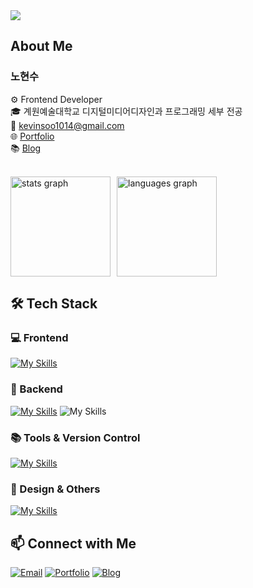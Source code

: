 <link href="https://cdn.jsdelivr.net/gh/orioncactus/pretendard@v1.3.8/dist/web/static/pretendard.css" rel="stylesheet">

<div style="font-family: 'Pretendard', -apple-system, BlinkMacSystemFont, 'Segoe UI', Roboto, sans-serif;">

<img src="https://capsule-render.vercel.app/api?type=waving&color=gradient&height=300&section=header&text=Hi%20There%20👋&fontSize=50&fontAlign=50&fontAlignY=50" /> 

## About Me

### 노현수

⚙️ Frontend Developer<br>
🎓 계원예술대학교 디지털미디어디자인과 프로그래밍 세부 전공<br>
📧 [kevinsoo1014@gmail.com](mailto:kevinsoo1014@gmail.com)<br>
🌐 [Portfolio](https://toosign.kr)<br>
📚 [Blog](https://velog.io/@toosign00)

<br>

<div style="display: flex; gap: 10px; flex-wrap: wrap;">
  <img src="https://github-readme-stats.vercel.app/api?username=toosign00&hide_title=false&hide_rank=false&show_icons=true&include_all_commits=true&count_private=true&disable_animations=false&theme=github_dark&locale=en&hide_border=false" height="160" alt="stats graph" />
  <img src="https://github-readme-stats.vercel.app/api/top-langs?username=toosign00&locale=en&hide_title=false&layout=compact&card_width=320&langs_count=5&theme=github_dark&hide_border=false" height="160" alt="languages graph" />
</div>

## 🛠️ Tech Stack

### 💻 Frontend
[![My Skills](https://skillicons.dev/icons?i=html,css,js,sass,tailwind,js,ts,react)](https://skillicons.dev)

<!-- ### ⚛️ Framework & Library -->
### 🔧 Backend
[![My Skills](https://skillicons.dev/icons?i=nodejs,mongodb)](https://skillicons.dev)
![My Skills](https://go-skill-icons.vercel.app/api/icons?i=pocketbase)

### 📚 Tools & Version Control
[![My Skills](https://skillicons.dev/icons?i=git,github,vite,vercel)](https://skillicons.dev)

### 🎨 Design & Others
[![My Skills](https://skillicons.dev/icons?i=figma,ps,ai,xd,pr)](https://skillicons.dev)

## 📫 Connect with Me

[![Email](https://img.shields.io/badge/Email-kevinsoo1014@gmail.com-red?style=for-the-badge&logo=gmail&logoColor=white)](mailto:kevinsoo1014@gmail.com)
[![Portfolio](https://img.shields.io/badge/Portfolio-toosign.kr-blue?style=for-the-badge&logo=safari&logoColor=white)](https://toosign.kr)
[![Blog](https://img.shields.io/badge/Blog-Velog-green?style=for-the-badge&logo=velog&logoColor=white)](https://velog.io/@toosign00)

</div>
